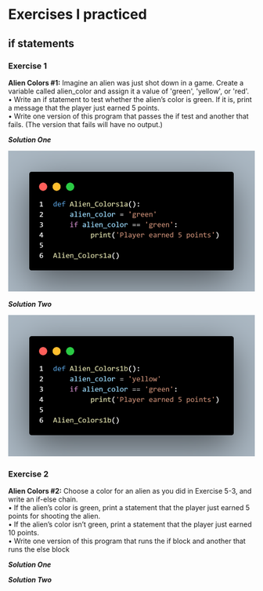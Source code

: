 # Exercises I practiced

## if statements

### Exercise 1

**Alien Colors #1:** Imagine an alien was just shot down in a game. Create a 
variable called alien_color and assign it a value of 'green', 'yellow', or 'red'.</br>
•	 Write an if statement to test whether the alien’s color is green. If it is, print 
a message that the player just earned 5 points.</br>
•	 Write one version of this program that passes the if test and another that fails. (The version that fails will have no output.)

***Solution One***

![](2022-11-15-20-38-29.png)

***Solution Two***

![](2022-11-15-20-39-17.png)

### Exercise 2

**Alien Colors #2:** Choose a color for an alien as you did in Exercise 5-3, and 
write an if-else chain.</br>
•	 If the alien’s color is green, print a statement that the player just earned 
5 points for shooting the alien.</br>
•	 If the alien’s color isn’t green, print a statement that the player just earned 10 points.</br>
•	 Write one version of this program that runs the if block and another that 
runs the else block

***Solution One***


***Solution Two***